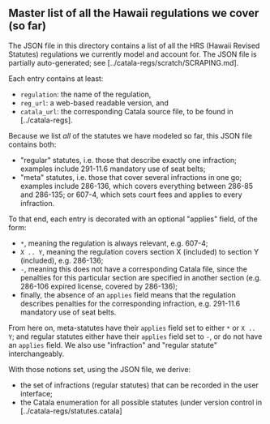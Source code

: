 Master list of all the Hawaii regulations we cover (so far)
-----------------------------------------------------------

The JSON file in this directory contains a list of all the HRS (Hawaii Revised Statutes) regulations
we currently model and account for. The JSON file is partially auto-generated; see
[../catala-regs/scratch/SCRAPING.md].

Each entry contains at least:
- `regulation`: the name of the regulation,
- `reg_url`: a web-based readable version, and
- `catala_url`: the corresponding Catala source file, to be found in [../catala-regs].

Because we list *all* of the statutes we have modeled so far, this JSON file contains both:
- "regular" statutes, i.e. those that describe exactly one infraction; examples include 291-11.6
  mandatory use of seat belts;
- "meta" statutes, i.e. those that cover several infractions in one go; examples include 286-136,
  which covers everything between 286-85 and 286-135; or 607-4, which sets court fees and applies
  to every infraction.

To that end, each entry is decorated with an optional "applies" field, of the form:
- `*`, meaning the regulation is always relevant, e.g. 607-4;
- `X .. Y`, meaning the regulation covers section X (included) to section Y (included), e.g.
  286-136;
- `-`, meaning this does not have a corresponding Catala file, since the penalties for this
  particular section are specified in another section (e.g. 286-106 expired license, covered by
  286-136);
- finally, the absence of an `applies` field means that the regulation describes penalties for the
corresponding infraction, e.g. 291-11.6 mandatory use of seat belts.

From here on, meta-statutes have their `applies` field set to either `*` or `X .. Y`; and regular
statutes either have their `applies` field set to `-`, or do not have an `applies` field. We also
use "infraction" and "regular statute" interchangeably.

With those notions set, using the JSON file, we derive:
- the set of infractions (regular statutes) that can be recorded in the user interface;
- the Catala enumeration for all possible statutes (under version control in
  [../catala-regs/statutes.catala]
